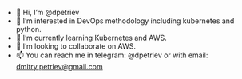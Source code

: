 - 👋 Hi, I’m @dpetriev
- 👀 I’m interested in DevOps methodology including kubernetes and python.
- 🌱 I’m currently learning Kubernetes and AWS.
- 💞️ I’m looking to collaborate on AWS.
- 📫 You can reach me in telegram: @dpetriev or with email: dmitry.petriev@gmail.com

<!---
dpetriev/dpetriev is a ✨ special ✨ repository because its `README.md` (this file) appears on your GitHub profile.
You can click the Preview link to take a look at your changes.
--->
